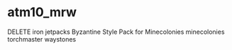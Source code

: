 # atm10_mrw

DELETE 
iron jetpacks
Byzantine Style Pack for Minecolonies
minecolonies
torchmaster
waystones
